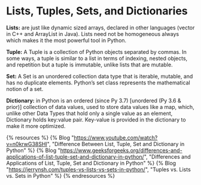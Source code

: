 # Lists, Tuples, Sets, and Dictionaries

**Lists:** are just like dynamic sized arrays, declared in other languages (vector in C++ and ArrayList in Java). Lists need not be homogeneous always which makes it the most powerful tool in Python.

**Tuple:** A Tuple is a collection of Python objects separated by commas. In some ways, a tuple is similar to a list in terms of indexing, nested objects, and repetition but a tuple is immutable, unlike lists that are mutable.

**Set:** A Set is an unordered collection data type that is iterable, mutable, and has no duplicate elements. Python’s set class represents the mathematical notion of a set.

**Dictionary:** in Python is an ordered (since Py 3.7) [unordered (Py 3.6 & prior)] collection of data values, used to store data values like a map, which, unlike other Data Types that hold only a single value as an element, Dictionary holds key:value pair. Key-value is provided in the dictionary to make it more optimized.

{% resources %}
  {% Blog "https://www.youtube.com/watch?v=n0krwG38SHI", "Difference Between List, Tuple, Set and Dictionary in Python" %}
  {% Blog "https://www.geeksforgeeks.org/differences-and-applications-of-list-tuple-set-and-dictionary-in-python/", "Differences and Applications of List, Tuple, Set and Dictionary in Python" %}
  {% Blog "https://jerrynsh.com/tuples-vs-lists-vs-sets-in-python/", "Tuples vs. Lists vs. Sets in Python" %}
{% endresources %}




